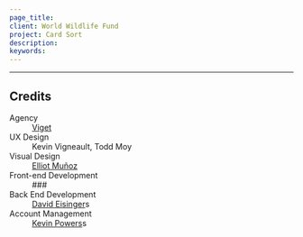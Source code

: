 ```yaml
---
page_title:
client: World Wildlife Fund
project: Card Sort
description:
keywords:
---
```


---

## Credits

<dl>
  <dt>Agency</dt> <dd><a href="//viget.com">Viget</a></dd>
  <dt>UX Design</dt> <dd>Kevin Vigneault, Todd Moy</dd>
  <dt>Visual Design</dt> <dd><a href="//www.elliottmunoz.com">Elliot Muñoz</a></dd>
  <dt>Front-end Development</dt> <dd>###</dd>
  <dt>Back End Development</dt> <dd><a href="//davideisinger.com/">David Eisinger</a>s</dd>
  <dt>Account Management</dt> <dd><a href="//kevinpowers.com">Kevin Powers</a>s</dd>
</dl>
